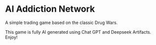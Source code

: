 # AI Addiction Network

A simple trading game based on the classic Drug Wars.

This game is fully AI generated using Chat GPT and Deepseek Artifacts. Enjoy!


